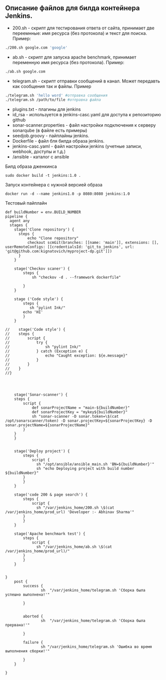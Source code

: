 ## Описание файлов для билда контейнера Jenkins.


- 200.sh - скрипт для тестирования ответа от сайта, принимает две переемнные: имя ресурса (без протокола) и текст для поиска. Пример:

```bash
./200.sh google.com 'google'
```
- ab.sh - скрипт для запуска apache benchmark, принимает переменную имя ресурса (без протокола). Пример:

```bash
./ab.sh google.com
```

- telegram.sh - скрипт отправки сообщений в канал. Может передавть как сообщения так и файлы. Пример

```bash
./telegram.sh 'hello word' #отправка сообщения
./telegram.sh /path/to/file #отправка файла
```
- plugins.txt - плагины для jenkins
- id_rsa - используется в jenkins-casc.yaml для доступа к репозиторию github
- sonar-scanner.properties - файл настройки подключения к серверу sonarqube (в файле есть примеры)
- seedjob.groovy - пайплайны jenkins.
- Dockerfile - файл бля билда образа jenkins.
- jenkins-casc.yaml - файл настройки jenkins (учетные записи, webhook, доступы и т.д.)
- /ansible - каталог с ansible


Билд образа дженкинса
```shell
sudo docker build -t jenkins:1.0 .
```
Запуск контейнера с нужной версией образа
```shell
docker run -d --name jenkins1.0 -p 8080:8080 jenkins:1.0
```


Тестовый пайплайн
```shell
def buildNumber = env.BUILD_NUMBER
pipeline {
  agent any
  stages {
    stage('Clone repository') {
      steps {
          echo "Clone repository"
          checkout scmGit(branches: [[name: 'main']], extensions: [], userRemoteConfigs: [[credentialsId: 'git_to_jenkins', url: 'git@github.com:kignatovich/myproject-dp.git']])
      }
    }
  
    stage('Checkov scaner') {
        steps {
            sh "checkov -d . --framework dockerfile"

        }
    }  
    
    stage ('Code style') {
        steps {
           sh "pylint Ink/"
        echo 'HI'    
        }
    }
    
//    stage('Code style') {
//    steps {
//        script {
//            try {
//                sh "pylint Ink/"
//            } catch (Exception e) {
//                echo "Caught exception: ${e.message}"
//            }
//        }
//    }
//}
    
    
    
    
    stage('Sonar-scanner') {
    steps {
        script {
            def sonarProjectName = "main-${buildNumber}"
            def sonarProjectKey = "mykey${buildNumber}"
            sh "sonar-scanner -D sonar.token=\$(cat /opt/sonarscanner/token) -D sonar.projectKey=${sonarProjectKey} -D sonar.projectName=${sonarProjectName}"
        }
    }
    }  
      
      
    stage('Deploy project') {
        steps {
            script {
              sh "/opt/ansible/ansible_main.sh 'BN=${buildNumber}'"
              sh "echo Deploying project with build number ${buildNumber}"
        }
        }
    }
    
    stage('code 200 & page search') {
        steps {
            script {
              sh "/var/jenkins_home/200.sh \$(cat /var/jenkins_home/prod_url) 'Developer :- Abhinav Sharma'"
        }
        }
    } 
    
    stage('Apache benchmark test') {
        steps {
            script {
              sh "/var/jenkins_home/ab.sh \$(cat /var/jenkins_home/prod_url)/"
        }
        }
    } 
    
      
}
    post {
        success {
                sh  "/var/jenkins_home/telegram.sh 'Сборка была успешно выполнена!'"
            
        }
            
        
        aborted {
                sh  "/var/jenkins_home/telegram.sh 'Сборка была прервана!'"
            
        }
        
        failure {
                sh "/var/jenkins_home/telegram.sh 'Ошибка во время выполнения сборки!'"
            
        }
    }

}
```
